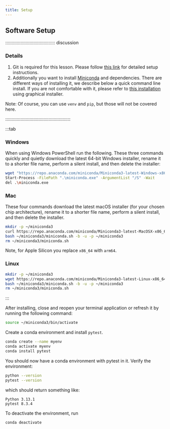 ```yaml
---
title: Setup
---
```


## Software Setup

::::::::::::::::::::::::::::::::::::::: discussion

### Details

1. Git is required for this lesson. Please follow [this link](https://carpentries-incubator.github.io/collaborative-git-and-github-lesson/) for detailed setup instructions. 
2. Additionally you want to install [Miniconda](https://docs.anaconda.com/miniconda/) and dependencies.
There are different ways of installing it, we describe below a quick command line install. If you are not comfortable with it, please refer to [this installation](https://docs.anaconda.com/miniconda/install/#installing-miniconda) using graphical installer.

Note: Of course, you can use `venv` and `pip`, but those will not be covered here.

:::::::::::::::::::::::::::::::::::::::::::::::::::

:::tab
### Windows

When using Windows PowerShell run the following.
These three commands quickly and quietly download the latest 64-bit Windows installer, rename it to a shorter file name, perform a silent install, and then delete the installer:

```bash
wget "https://repo.anaconda.com/miniconda/Miniconda3-latest-Windows-x86_64.exe" -outfile ".\miniconda.exe"
Start-Process -FilePath ".\miniconda.exe" -ArgumentList "/S" -Wait
del .\miniconda.exe
```

### Mac

These four commands download the latest macOS installer (for your chosen chip architecture), rename it to a shorter file name, perform a silent install, and then delete the installer.

```bash
mkdir -p ~/miniconda3
curl https://repo.anaconda.com/miniconda/Miniconda3-latest-MacOSX-x86_64.sh -o ~/miniconda3/miniconda.sh
bash ~/miniconda3/miniconda.sh -b -u -p ~/miniconda3
rm ~/miniconda3/miniconda.sh
```
Note, for Apple Silicon you replace `x86_64` with `arm64`.

### Linux

```bash
mkdir -p ~/miniconda3
wget https://repo.anaconda.com/miniconda/Miniconda3-latest-Linux-x86_64.sh -O ~/miniconda3/miniconda.sh
bash ~/miniconda3/miniconda.sh -b -u -p ~/miniconda3
rm ~/miniconda3/miniconda.sh
```
:::

After installing, close and reopen your terminal application or refresh it by running the following command:

```bash
source ~/miniconda3/bin/activate
```

Create a conda environment and install `pytest`.

```bash
conda create --name myenv
conda activate myenv
conda install pytest
```

You should now have a conda environment with pytest in it. Verify the environment:

```bash
python --version
pytest --version
```

which should return something like:

```output
Python 3.13.1
pytest 8.3.4
```

To deactivate the environment, run

```bash
conda deactivate
```